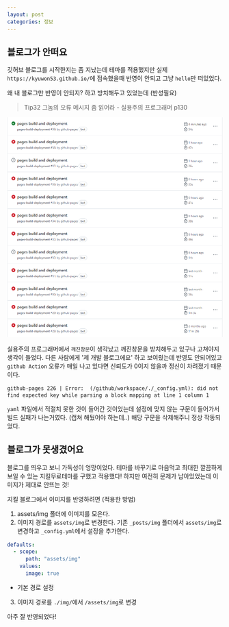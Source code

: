 ```yaml
---
layout: post
categories: 정보
---
```

## 블로그가 안떠요

깃허브 블로그를 시작한지는 좀 지났는데 테마를 적용했지만 실제 `https://kyuwon53.github.io/`에 접속했을때 반영이 안되고 그냥 `hello`만 떠있었다. 

왜 내 블로그만 반영이 안되지? 하고 방치해두고 있었는데 (반성필요) 

> Tip32 그놈의 오류 메시지 좀 읽어라 - 실용주의 프로그래머 p130

![깃허브 액션 오류](/assets/img/%EA%B9%83%ED%97%88%EB%B8%8C%EC%95%A1%EC%85%98%EC%98%A4%EB%A5%98.png)

실용주의 프로그래머에서 `깨진창문`이 생각났고 깨진창문을 방치해두고 있구나 고쳐야지 생각이 들었다. 다른 사람에게 '제 개발 블로그에요' 하고 보여줬는데 반영도 안되어있고 `github Action` 오류가 매일 나고 있다면 신뢰도가 0이지 않을까 정신이 차려졌기 때문이다. 

```terminal
github-pages 226 | Error:  (/github/workspace/./_config.yml): did not find expected key while parsing a block mapping at line 1 column 1
```

`yaml` 파일에서 적절치 못한 것이 들어간 것이었는데 설정에 맞지 않는 구문이 들어가서 빌드 실패가 나는거였다. (캡쳐 해뒀어야 하는데..)
해당 구문을 삭제해주니 정상 작동되었다. 

## 블로그가 못생겼어요

블로그를 띄우고 보니 가독성이 엉망이었다. 테마를 바꾸기로 마음먹고 최대한 깔끔하게 보일 수 있는 지킬무료테마를 구했고 적용했다! 하지만 여전히 문제가 남아있었는데 이미지가 제대로 안뜨는 것! 

지킬 블로그에서 이미지를 반영하려면 (적용한 방법)
1. assets/img 폴더에 이미지를 모은다. 
2. 이미지 경로를 `assets/img`로 변경한다. 
기존 `_posts/img` 폴더에서 `assets/img`로 변경하고 `_config.yml`에서 설정을 추가한다. 

```yml
defaults:
  - scope:
      path: "assets/img"
    values:
      image: true
```
- 기본 경로 설정

3. 이미지 경로를 `./img/`에서 `/assets/img`로 변경 

아주 잘 반영되었다! 
